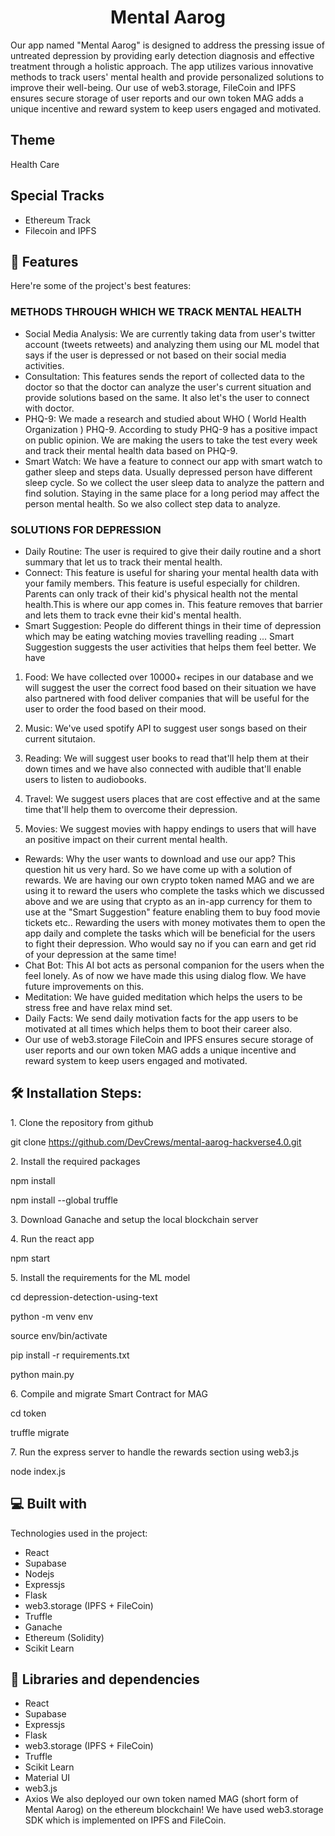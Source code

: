 <h1 align="center" id="title">Mental Aarog</h1>

<p id="description">Our app named "Mental Aarog" is designed to address the pressing issue of untreated depression by providing early detection diagnosis and effective treatment through a holistic approach. The app utilizes various innovative methods to track users' mental health and provide personalized solutions to improve their well-being. Our use of web3.storage, FileCoin and IPFS ensures secure storage of user reports and our own token MAG adds a unique incentive and reward system to keep users engaged and motivated.</p>

<h2>Theme</h2>
<p>Health Care</p>

## Special Tracks

- Ethereum Track
- Filecoin and IPFS

<h2>🧐 Features</h2>

Here're some of the project's best features:

### METHODS THROUGH WHICH WE TRACK MENTAL HEALTH

- Social Media Analysis: We are currently taking data from user's twitter account (tweets retweets) and analyzing them using our ML model that says if the user is depressed or not based on their social media activities.
- Consultation: This features sends the report of collected data to the doctor so that the doctor can analyze the user's current situation and provide solutions based on the same. It also let's the user to connect with doctor.
- PHQ-9: We made a research and studied about WHO ( World Health Organization ) PHQ-9. According to study PHQ-9 has a positive impact on public opinion. We are making the users to take the test every week and track their mental health data based on PHQ-9.
- Smart Watch: We have a feature to connect our app with smart watch to gather sleep and steps data. Usually depressed person have different sleep cycle. So we collect the user sleep data to analyze the pattern and find solution. Staying in the same place for a long period may affect the person mental health. So we also collect step data to analyze.

### SOLUTIONS FOR DEPRESSION

- Daily Routine: The user is required to give their daily routine and a short summary that let us to track their mental health.
- Connect: This feature is useful for sharing your mental health data with your family members. This feature is useful especially for children. Parents can only track of their kid's physical health not the mental health.This is where our app comes in. This feature removes that barrier and lets them to track evne their kid's mental health.
- Smart Suggestion: People do different things in their time of depression which may be eating watching movies travelling reading ... Smart Suggestion suggests the user activities that helps them feel better. We have

1. Food: We have collected over 10000+ recipes in our database and we will suggest the user the correct food based on their situation we have also partnered with food deliver companies that will be useful for the user to order the food based on their mood.
2. Music: We've used spotify API to suggest user songs based on their current situtaion.
3. Reading: We will suggest user books to read that'll help them at their down times and we have also connected with audible that'll enable users to listen to audiobooks.
4. Travel: We suggest users places that are cost effective and at the same time that'll help them to overcome their depression.

5. Movies: We suggest movies with happy endings to users that will have an positive impact on their current mental health.

- Rewards: Why the user wants to download and use our app? This question hit us very hard. So we have come up with a solution of rewards. We are having our own crypto token named MAG and we are using it to reward the users who complete the tasks which we discussed above and we are using that crypto as an in-app currency for them to use at the "Smart Suggestion" feature enabling them to buy food movie tickets etc.. Rewarding the users with money motivates them to open the app daily and complete the tasks which will be beneficial for the users to fight their depression. Who would say no if you can earn and get rid of your depression at the same time!
- Chat Bot: This AI bot acts as personal companion for the users when the feel lonely. As of now we have made this using dialog flow. We have future improvements on this.
- Meditation: We have guided meditation which helps the users to be stress free and have relax mind set.
- Daily Facts: We send daily motivation facts for the app users to be motivated at all times which helps them to boot their career also.
- Our use of web3.storage FileCoin and IPFS ensures secure storage of user reports and our own token MAG adds a unique incentive and reward system to keep users engaged and motivated.

<h2>🛠️ Installation Steps:</h2>

<p>1. Clone the repository from github</p>

git clone https://github.com/DevCrews/mental-aarog-hackverse4.0.git

<p>2. Install the required packages</p>

npm install

npm install --global truffle

<p>3. Download Ganache and setup the local blockchain server</p>

<p>4. Run the react app</p>

npm start

<p>5. Install the requirements for the ML model</p>

cd depression-detection-using-text

python -m venv env

source env/bin/activate

pip install -r requirements.txt

python main.py

<p>6. Compile and migrate Smart Contract for MAG</p>

cd token

truffle migrate

<p>7. Run the express server to handle the rewards section using web3.js</p>

node index.js

<h2>💻 Built with</h2>

Technologies used in the project:

- React
- Supabase
- Nodejs
- Expressjs
- Flask
- web3.storage (IPFS + FileCoin)
- Truffle
- Ganache
- Ethereum (Solidity)
- Scikit Learn

<h2>🦸 Libraries and dependencies </h2>

- React
- Supabase
- Expressjs
- Flask
- web3.storage (IPFS + FileCoin)
- Truffle
- Scikit Learn
- Material UI
- web3.js
- Axios
We also deployed our own token named MAG (short form of Mental Aarog) on the ethereum blockchain! We have used web3.storage SDK which is implemented on IPFS and FileCoin.
